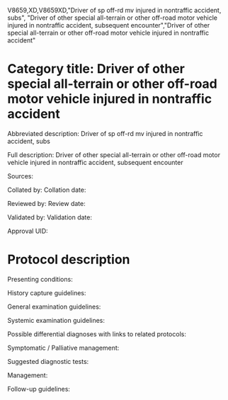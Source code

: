 V8659,XD,V8659XD,"Driver of sp off-rd mv injured in nontraffic accident, subs", "Driver of other special all-terrain or other off-road motor vehicle injured in nontraffic accident, subsequent encounter","Driver of other special all-terrain or other off-road motor vehicle injured in nontraffic accident"
# Category title: Driver of other special all-terrain or other off-road motor vehicle injured in nontraffic accident

Abbreviated description: Driver of sp off-rd mv injured in nontraffic accident, subs

Full description: Driver of other special all-terrain or other off-road motor vehicle injured in nontraffic accident, subsequent encounter

Sources:

Collated by:
Collation date:

Reviewed by:
Review date:

Validated by:
Validation date:

Approval UID:

# Protocol description

Presenting conditions:

History capture guidelines:

General examination guidelines:

Systemic examination guidelines:

Possible differential diagnoses with links to related protocols:

Symptomatic / Palliative management:

Suggested diagnostic tests:

Management:

Follow-up guidelines:
